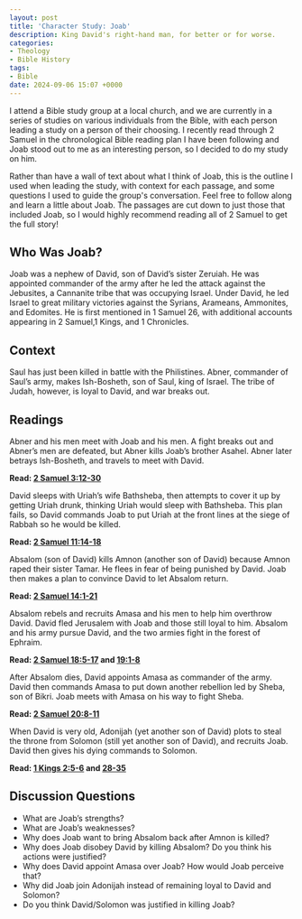 ```yaml
---
layout: post
title: 'Character Study: Joab'
description: King David's right-hand man, for better or for worse.
categories:
- Theology
- Bible History
tags:
- Bible
date: 2024-09-06 15:07 +0000
---
```

I attend a Bible study group at a local church, and we are currently in a series of studies on various individuals from the Bible, with each person leading a study on a person of their choosing. I recently read through 2 Samuel in the chronological Bible reading plan I have been following and Joab stood out to me as an interesting person, so I decided to do my study on him.

Rather than have a wall of text about what I think of Joab, this is the outline I used when leading the study, with context for each passage, and some questions I used to guide the group's conversation. Feel free to follow along and learn a little about Joab. The passages are cut down to just those that included Joab, so I would highly recommend reading all of 2 Samuel to get the full story!

## Who Was Joab?

Joab was a nephew of David, son of David’s sister Zeruiah. He was appointed commander of the army after he led the attack against the Jebusites, a Cannanite tribe that was occupying Israel. Under David, he led Israel to great military victories against the Syrians, Arameans, Ammonites, and Edomites. He is first mentioned in 1 Samuel 26, with additional accounts appearing in 2 Samuel,1 Kings, and 1 Chronicles.

## Context

Saul has just been killed in battle with the Philistines. Abner, commander of Saul’s army, makes Ish-Bosheth, son of Saul, king of Israel. The tribe of Judah, however, is loyal to David, and war breaks out.

## Readings

Abner and his men meet with Joab and his men. A fight breaks out and Abner’s men are defeated, but Abner kills Joab’s brother Asahel. Abner later betrays Ish-Bosheth, and travels to meet with David.

**Read: [2 Samuel 3:12-30](https://www.biblegateway.com/passage/?search=2%20samuel%202%3A12-30&version=NIV)**

David sleeps with Uriah’s wife Bathsheba, then attempts to cover it up by getting Uriah drunk, thinking Uriah would sleep with Bathsheba. This plan fails, so David commands Joab to put Uriah at the front lines at the siege of Rabbah so he would be killed.

**Read: [2 Samuel 11:14-18](https://www.biblegateway.com/passage/?search=2%20Samuel%2011%3A14-18&version=NIV)**

Absalom (son of David) kills Amnon (another son of David) because Amnon raped their sister Tamar. He flees in fear of being punished by David. Joab then makes a plan to convince David to let Absalom return.

**Read: [2 Samuel 14:1-21](https://www.biblegateway.com/passage/?search=2%20Samuel%2014%3A1-21&version=NIV)**

Absalom rebels and recruits Amasa and his men to help him overthrow David. David fled Jerusalem with Joab and those still loyal to him. Absalom and his army pursue David, and the two armies fight in the forest of Ephraim.

**Read: [2 Samuel 18:5-17](https://www.biblegateway.com/passage/?search=2%20Samuel%2018%3A5-17&version=NIV) and [19:1-8](https://www.biblegateway.com/passage/?search=2%20Samuel%2019%3A1-8&version=NIV)**

After Absalom dies, David appoints Amasa as commander of the army. David then commands Amasa to put down another rebellion led by Sheba, son of Bikri. Joab meets with Amasa on his way to fight Sheba.

**Read: [2 Samuel 20:8-11](https://www.biblegateway.com/passage/?search=2%20Samuel%2020%3A8-11&version=NIV)**

When David is very old, Adonijah (yet another son of David) plots to steal the throne from Solomon (still yet another son of David), and recruits Joab. David then gives his dying commands to Solomon.

**Read: [1 Kings 2:5-6](https://www.biblegateway.com/passage/?search=1%20Kings%202%3A5-6&version=NIV) and [28-35](https://www.biblegateway.com/passage/?search=1%20Kings%202%3A28-35&version=NIV)**

## Discussion Questions

- What are Joab’s strengths?
- What are Joab’s weaknesses?
- Why does Joab want to bring Absalom back after Amnon is killed?
- Why does Joab disobey David by killing Absalom? Do you think his actions were justified?
- Why does David appoint Amasa over Joab? How would Joab perceive that?
- Why did Joab join Adonijah instead of remaining loyal to David and Solomon?
- Do you think David/Solomon was justified in killing Joab?